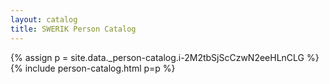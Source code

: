 ```yaml
---
layout: catalog
title: SWERIK Person Catalog
---
```

{% assign p = site.data._person-catalog.i-2M2tbSjScCzwN2eeHLnCLG %}
{% include person-catalog.html p=p %}

